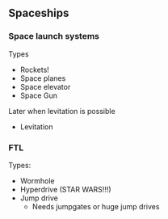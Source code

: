 Spaceships
--------

### Space launch systems
Types
 - Rockets!
 - Space planes
 - Space elevator
 - Space Gun

Later when levitation is possible
 - Levitation

### FTL
Types:
 - Wormhole
 - Hyperdrive (STAR WARS!!!)
 - Jump drive
    - Needs jumpgates or huge jump drives